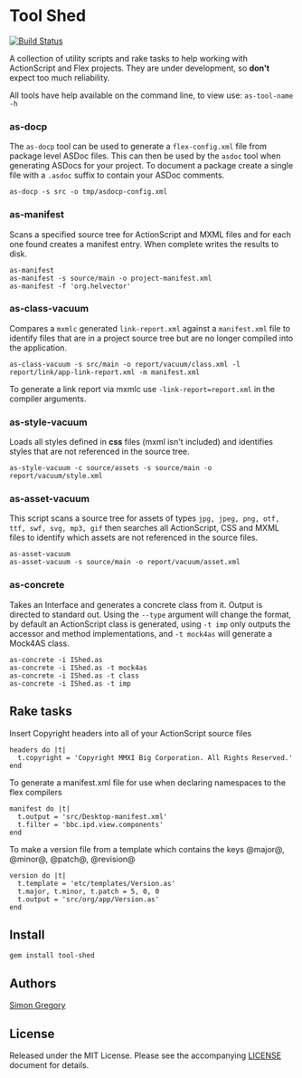 # Tool Shed

[![Build Status](https://secure.travis-ci.org/simongregory/tool-shed.png)](http://travis-ci.org/simongregory/tool-shed)

A collection of utility scripts and rake tasks to help working with ActionScript and Flex projects. They are under development, so **don't** expect too much reliability.

All tools have help available on the command line, to view use: `as-tool-name -h`

### as-docp

The `as-docp` tool can be used to generate a `flex-config.xml` file from package level ASDoc files. This can then be used by the `asdoc` tool when generating ASDocs for your project. To document a package create a single file with a `.asdoc` suffix to contain your ASDoc comments.

    as-docp -s src -o tmp/asdocp-config.xml

### as-manifest

Scans a specified source tree for ActionScript and MXML files and for each one found creates a manifest entry. When complete writes the results to disk.

    as-manifest
    as-manifest -s source/main -o project-manifest.xml
    as-manifest -f 'org.helvector'

### as-class-vacuum

Compares a `mxmlc` generated `link-report.xml` against a `manifest.xml` file to identify files that are in a project source tree but are no longer compiled into the application.

    as-class-vacuum -s src/main -o report/vacuum/class.xml -l report/link/app-link-report.xml -m manifest.xml

To generate a link report via mxmlc use `-link-report=report.xml` in the compiler arguments.

### as-style-vacuum

Loads all styles defined in **css** files (mxml isn't included) and identifies
styles that are not referenced in the source tree.

    as-style-vacuum -c source/assets -s source/main -o report/vacuum/style.xml

### as-asset-vacuum

This script scans a source tree for assets of types `jpg, jpeg, png, otf, ttf, swf, svg, mp3, gif` then searches all ActionScript, CSS and MXML files to identify which assets are not referenced in the source files.

    as-asset-vacuum
    as-asset-vacuum -s source/main -o report/vacuum/asset.xml

### as-concrete

Takes an Interface and generates a concrete class from it. Output is directed to standard out. Using the `--type` argument will change the format, by default an ActionScript class is generated, using `-t imp` only outputs the accessor and method implementations, and `-t mock4as` will generate a Mock4AS class.

    as-concrete -i IShed.as
    as-concrete -i IShed.as -t mock4as
    as-concrete -i IShed.as -t class
    as-concrete -i IShed.as -t imp

## Rake tasks

Insert Copyright headers into all of your ActionScript source files

    headers do |t|
      t.copyright = 'Copyright MMXI Big Corporation. All Rights Reserved.'
    end

To generate a manifest.xml file for use when declaring namespaces to the flex compilers

    manifest do |t|
      t.output = 'src/Desktop-manifest.xml'
      t.filter = 'bbc.ipd.view.components'
    end
    
To make a version file from a template which contains the keys @major@, @minor@, @patch@, @revision@
    
    version do |t|
      t.template = 'etc/templates/Version.as'
      t.major, t.minor, t.patch = 5, 0, 0
      t.output = 'src/org/app/Version.as'
    end

## Install

    gem install tool-shed

## Authors

[Simon Gregory](http://simongregory.com)

## License

Released under the MIT License. Please see the accompanying [LICENSE](LICENSE) document for
details.
